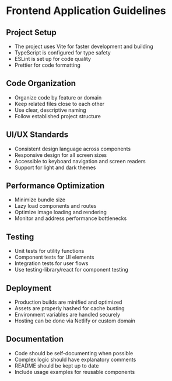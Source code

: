 
# Frontend Application Guidelines

## Project Setup
- The project uses Vite for faster development and building
- TypeScript is configured for type safety
- ESLint is set up for code quality
- Prettier for code formatting

## Code Organization
- Organize code by feature or domain
- Keep related files close to each other
- Use clear, descriptive naming
- Follow established project structure

## UI/UX Standards
- Consistent design language across components
- Responsive design for all screen sizes
- Accessible to keyboard navigation and screen readers
- Support for light and dark themes

## Performance Optimization
- Minimize bundle size
- Lazy load components and routes
- Optimize image loading and rendering
- Monitor and address performance bottlenecks

## Testing
- Unit tests for utility functions
- Component tests for UI elements
- Integration tests for user flows
- Use testing-library/react for component testing

## Deployment
- Production builds are minified and optimized
- Assets are properly hashed for cache busting
- Environment variables are handled securely
- Hosting can be done via Netlify or custom domain

## Documentation
- Code should be self-documenting when possible
- Complex logic should have explanatory comments
- README should be kept up to date
- Include usage examples for reusable components
